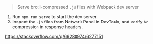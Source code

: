 > Serve brotli-compressed `.js` files with Webpack dev server

1. Run `npm run serve` to start the dev server.
2. Inspect the `.js` files from Network Panel in DevTools, and verify `br` compression in response headers.

https://stackoverflow.com/q/69288974/6277151